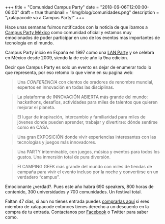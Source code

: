 +++
title = "Comunidad Campus Party"
date = "2018-06-06T12:00:00-06:00"
draft = true
thumbnail = "/img/blog/comunidades.png"
description = "¡xalapacode va a Campus Party!"
+++

Hace unas semanas fuimos notificados con la noticia de que ibamos a [Campus Party México](http://mexico.campus-party.org) como comunidad oficial y estamos muy emocionados de poder participar en uno de los eventos mas importantes de tecnologia en el mundo.

Campus Party inicio en España en 1997 como una [LAN Party](https://es.wikipedia.org/wiki/LAN_Party) y se celebra en México desde 2009, siendo la de este año la 9na edición.

Decir que Campus Party es solo un evento es dejar de enumerar todo lo que representa, por eso retomo lo que viene en su pagina web:

> Una *CONFERENCIA* con cientos de oradores de renombre mundial, expertos en innovación en todas las disciplinas.

> La plataforma de INNOVACIÓN ABIERTA más grande del mundo: hackathons, desafíos, actividades para miles de talentos que quieren mejorar el planeta.

> El lugar de inspiración, intercambio y familiaridad para miles de jóvenes donde pueden aprender, trabajar y divertirse: dónde sentirse como en CASA.

> Una gran EXPOSICIÓN donde vivir experiencias interesantes con las tecnologías y juegos más innovadores.

> Una PARTY interminable, con juegos, música y eventos para todos los gustos. Una inmersión total de pura diversión.

> El CAMPING GEEK más grande del mundo con miles de tiendas de campaña para vivir el evento incluso por la noche y convertirse en un verdadero “campus”.

Emocionante ¿verdad?. Pues este año habrá 690 speakers, 800 horas de contenido, 300 universidades y 700 comunidades. Un festival total.

Faltan 47 días, si aun no tienes entrada puedes [comprarlas aquí](http://mexico.campus-party.org/mexico.campus-party.org/entradas/) si eres miembro de xalapacode entonces tienes derecho a un descuento en la compra de tu entrada. Contactanos por [Facebook](https://facebook.com/xalapacode) o Twitter para saber como.
